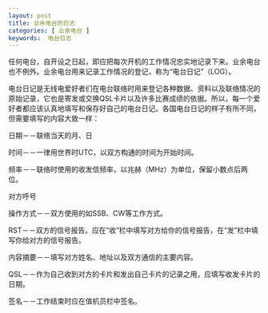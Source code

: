 ```yaml
---
layout: post
title: 业余电台的日志
categories: [ 业余电台 ]
keywords:  电台日志
---
```


任何电台，自开设之日起，即应把每次开机的工作情况忠实地记录下来。业余电台也不例外。业余电台用来记录工作情况的登记，称为“电台日记”（LOG）。

电台日记是无线电爱好者们在电台联络时用来登记各种数据、资料以及联络情况的原始记录，它也是寄发或交换QSL卡片以及许多比赛成绩的依据。所以，每一个爱好者都应该认真地填写和保存好自己的电台日记。各国电台日记的样子有所不同，但需要填写的内容大致一样：

日期－－联络当天的月、日

时间－－一律用世界时UTC，以双方构通的时间为开始时间。

频率－－联络时使用的收发信频率，以兆赫（MHz）为单位，保留小数点后两位。

对方呼号

操作方式－－双方使用的如SSB、CW等工作方式。

RST－－双方的信号报告。应在“收”栏中填写对方给你的信号报告，在“发”栏中填写你给对方的信号报告。

内容摘要－－填写对方姓名、地址以及双方通信的主要内容。

QSL－－作为自己收到对方的卡片和发出自己卡片的记录之用，应填写收发卡片的日期。

签名－－工作结束时应在值机员栏中签名。
